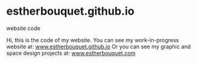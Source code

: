 # estherbouquet.github.io
website code

Hi, this is the code of my website. 
You can see my work-in-progress website at: www.estherbouquet.github.io 
Or you can see my graphic and space design projects at: www.estherbouquet.com
